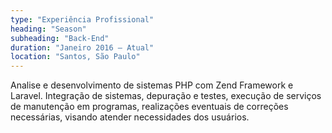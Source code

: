 ```yaml
---
type: "Experiência Profissional"
heading: "Season"
subheading: "Back-End"
duration: "Janeiro 2016 – Atual"
location: "Santos, São Paulo"
---
```

Analise e desenvolvimento de sistemas PHP com Zend Framework e Laravel. Integração de sistemas, depuração e testes, execução de serviços de manutenção em programas, realizações eventuais de correções necessárias, visando atender necessidades dos usuários.


